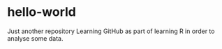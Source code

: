 # hello-world
Just another repository
Learning GitHub as part of learning R in order to analyse some data.
